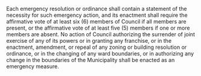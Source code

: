 Each emergency resolution or ordinance shall contain a statement of the necessity for such emergency action, and its enactment shall require the affirmative vote of at least six (6) members of Council if all members are present, or the affirmative vote of at least five (5) members if one or more members are absent.
No action of Council authorizing the surrender of joint exercise of any of its powers or in granting any franchise, or in the enactment, amendment, or repeal of any zoning or building resolution or ordinance, or in the changing of any ward boundaries, or in authorizing any change in the boundaries of the Municipality shall be enacted as an emergency measure.